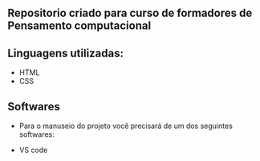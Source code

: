 ## Repositorio criado para curso de formadores de Pensamento computacional

## Linguagens utilizadas:

- HTML
- CSS

## Softwares

- Para o manuseio do projeto você precisará de um dos seguintes softwares:

- VS code
